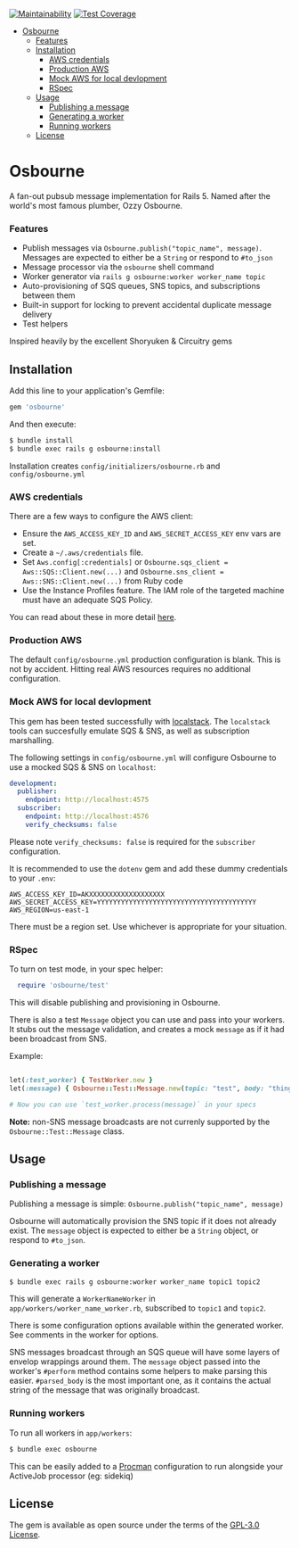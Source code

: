 [![Maintainability](https://api.codeclimate.com/v1/badges/295897ee565c04ad1aa5/maintainability)](https://codeclimate.com/github/stevenallen05/osbourne/maintainability) [![Test Coverage](https://api.codeclimate.com/v1/badges/295897ee565c04ad1aa5/test_coverage)](https://codeclimate.com/github/stevenallen05/osbourne/test_coverage)

- [Osbourne](#osbourne)
    + [Features](#features)
  * [Installation](#installation)
    + [AWS credentials](#aws-credentials)
    + [Production AWS](#production-aws)
    + [Mock AWS for local devlopment](#mock-aws-for-local-devlopment)
    + [RSpec](#rspec)
  * [Usage](#usage)
    + [Publishing a message](#publishing-a-message)
    + [Generating a worker](#generating-a-worker)
    + [Running workers](#running-workers)
  * [License](#license)

# Osbourne

A fan-out pubsub message implementation for Rails 5. Named after the world's most famous plumber, Ozzy Osbourne.

### Features

* Publish messages via `Osbourne.publish("topic_name", message)`. Messages are expected to either be a `String` or respond to `#to_json`
* Message processor via the `osbourne` shell command
* Worker generator via `rails g osbourne:worker worker_name topic`
* Auto-provisioning of SQS queues, SNS topics, and subscriptions between them
* Built-in support for locking to prevent accidental duplicate message delivery 
* Test helpers

Inspired heavily by the excellent Shoryuken & Circuitry gems

## Installation
Add this line to your application's Gemfile:

```ruby
gem 'osbourne'
```

And then execute:
```bash
$ bundle install
$ bundle exec rails g osbourne:install
```

Installation creates `config/initializers/osbourne.rb` and `config/osbourne.yml`

### AWS credentials

There are a few ways to configure the AWS client:

* Ensure the `AWS_ACCESS_KEY_ID` and `AWS_SECRET_ACCESS_KEY` env vars are set.
* Create a `~/.aws/credentials` file.
* Set `Aws.config[:credentials]` or `Osbourne.sqs_client = Aws::SQS::Client.new(...)` and `Osbourne.sns_client = Aws::SNS::Client.new(...)` from Ruby code
* Use the Instance Profiles feature. The IAM role of the targeted machine must have an adequate SQS Policy.

You can read about these in more detail [here](http://docs.aws.amazon.com/sdkforruby/api/Aws/SQS/Client.html).

### Production AWS

The default `config/osbourne.yml` production configuration is blank. This is not by accident. Hitting real AWS resources requires no additional configuration.

### Mock AWS for local devlopment

This gem has been tested successfully with [localstack](https://github.com/localstack/localstack). The `localstack` tools can succesfully emulate SQS & SNS, as well as subscription marshalling.

The following settings in `config/osbourne.yml` will configure Osbourne to use a mocked SQS & SNS on `localhost`:

```yaml
development:
  publisher:
    endpoint: http://localhost:4575
  subscriber:
    endpoint: http://localhost:4576
    verify_checksums: false
```

Please note `verify_checksums: false` is required for the `subscriber` configuration.

It is recommended to use the `dotenv` gem and add these dummy credentials to your `.env`:

```
AWS_ACCESS_KEY_ID=AKXXXXXXXXXXXXXXXXXXX
AWS_SECRET_ACCESS_KEY=YYYYYYYYYYYYYYYYYYYYYYYYYYYYYYYYYYYYYYYY
AWS_REGION=us-east-1
```

There must be a region set. Use whichever is appropriate for your situation.

### RSpec

To turn on test mode, in your spec helper:

```ruby
  require 'osbourne/test'
```

This will disable publishing and provisioning in Osbourne.

There is also a test `Message` object you can use and pass into your workers. It stubs out the message validation, and creates a mock `message` as if it had been broadcast from SNS.

Example:

```ruby

let(:test_worker) { TestWorker.new }
let(:message) { Osbourne::Test::Message.new(topic: "test", body: "thing") }

# Now you can use `test_worker.process(message)` in your specs

```

**Note:** non-SNS message broadcasts are not currenly supported by the `Osbourne::Test::Message` class.


## Usage

### Publishing a message

Publishing a message is simple: `Osbourne.publish("topic_name", message)`

Osbourne will automatically provision the SNS topic if it does not already exist. The `message` object is expected to either be a `String` object, or respond to `#to_json`.

### Generating a worker

```bash
$ bundle exec rails g osbourne:worker worker_name topic1 topic2
```

This will generate a `WorkerNameWorker` in `app/workers/worker_name_worker.rb`, subscribed to `topic1` and `topic2`.

There is some configuration options available within the generated worker. See comments in the worker for options.

SNS messages broadcast through an SQS queue will have some layers of envelop wrappings around them. The `message` object passed into the worker's `#perform` method contains some helpers to make parsing this easier. `#parsed_body` is the most important one, as it contains the actual string of the message that was originally broadcast.

### Running workers

To run all workers in `app/workers`:

```bash
$ bundle exec osbourne
```

This can be easily added to a [Procman](https://github.com/adamcooke/procman) configuration to run alongside your ActiveJob processor (eg: sidekiq)


## License
The gem is available as open source under the terms of the [GPL-3.0 License](https://opensource.org/licenses/GPL-3.0).
